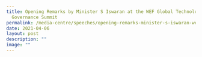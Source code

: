 ```yaml
---
title: Opening Remarks by Minister S Iswaran at the WEF Global Technology
  Governance Summit
permalink: /media-centre/speeches/opening-remarks-minister-s-iswaran-wef-global-tech-gov-summit/
date: 2021-04-06
layout: post
description: ""
image: ""
---
```

